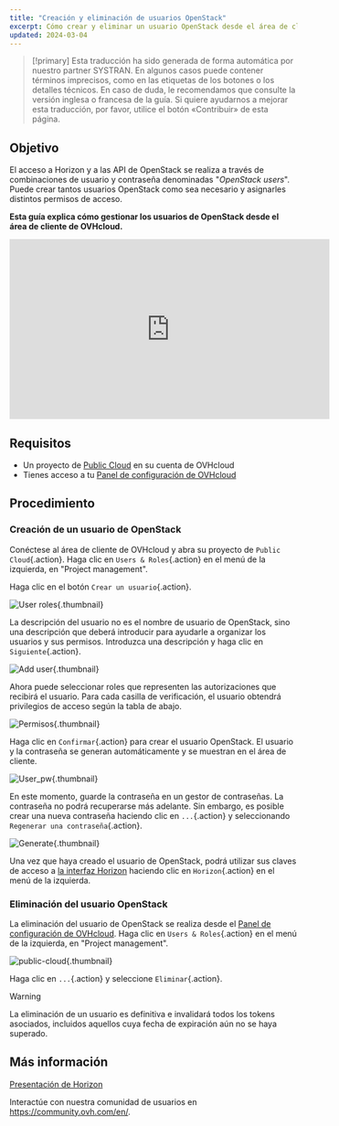 ```yaml
---
title: "Creación y eliminación de usuarios OpenStack"
excerpt: Cómo crear y eliminar un usuario OpenStack desde el área de cliente de OVHcloud
updated: 2024-03-04
---
```


> [!primary]
> Esta traducción ha sido generada de forma automática por nuestro partner SYSTRAN. En algunos casos puede contener términos imprecisos, como en las etiquetas de los botones o los detalles técnicos. En caso de duda, le recomendamos que consulte la versión inglesa o francesa de la guía. Si quiere ayudarnos a mejorar esta traducción, por favor, utilice el botón «Contribuir» de esta página.
> 

## Objetivo

El acceso a Horizon y a las API de OpenStack se realiza a través de combinaciones de usuario y contraseña denominadas "*OpenStack users*". Puede crear tantos usuarios OpenStack como sea necesario y asignarles distintos permisos de acceso.

**Esta guía explica cómo gestionar los usuarios de OpenStack desde el área de cliente de OVHcloud.**

<iframe width="560" height="315" src="https://www.youtube.com/embed/NC69nrb6QlA" title="YouTube video player" frameborder="0" allow="accelerometer; autoplay; clipboard-write; encrypted-media; gyroscope; picture-in-picture" allowfullscreen></iframe>

## Requisitos

- Un proyecto de [Public Cloud](https://www.ovhcloud.com/es/public-cloud/) en su cuenta de OVHcloud
- Tienes acceso a tu [Panel de configuración de OVHcloud](/links/manager)

## Procedimiento

### Creación de un usuario de OpenStack

Conéctese al área de cliente de OVHcloud y abra su proyecto de `Public Cloud`{.action}. Haga clic en `Users & Roles`{.action} en el menú de la izquierda, en "Project management". 

Haga clic en el botón `Crear un usuario`{.action}.

![User roles](images/users_roles.png){.thumbnail}

La descripción del usuario no es el nombre de usuario de OpenStack, sino una descripción que deberá introducir para ayudarle a organizar los usuarios y sus permisos. Introduzca una descripción y haga clic en `Siguiente`{.action}.

![Add user](images/adduser.png){.thumbnail}

Ahora puede seleccionar roles que representen las autorizaciones que recibirá el usuario. Para cada casilla de verificación, el usuario obtendrá privilegios de acceso según la tabla de abajo.

![Permisos](images/permissions.png){.thumbnail}

Haga clic en `Confirmar`{.action} para crear el usuario OpenStack. El usuario y la contraseña se generan automáticamente y se muestran en el área de cliente.

![User_pw](images/user_pw.png){.thumbnail}

En este momento, guarde la contraseña en un gestor de contraseñas. La contraseña no podrá recuperarse más adelante. Sin embargo, es posible crear una nueva contraseña haciendo clic en `...`{.action} y seleccionando `Regenerar una contraseña`{.action}.

![Generate](images/generatepw.png){.thumbnail}

Una vez que haya creado el usuario de OpenStack, podrá utilizar sus claves de acceso a [la interfaz Horizon](/pages/public_cloud/compute/introducing_horizon) haciendo clic en `Horizon`{.action} en el menú de la izquierda.

### Eliminación del usuario OpenStack

La eliminación del usuario de OpenStack se realiza desde el [Panel de configuración de OVHcloud](/links/manager). Haga clic en `Users & Roles`{.action} en el menú de la izquierda, en "Project management". 

![public-cloud](images/delete.png){.thumbnail}

Haga clic en `...`{.action} y seleccione `Eliminar`{.action}.

> [!warning]
>
> La eliminación de un usuario es definitiva e invalidará todos los tokens asociados, incluidos aquellos cuya fecha de expiración aún no se haya superado.
> 

## Más información

[Presentación de Horizon](/pages/public_cloud/compute/introducing_horizon)

Interactúe con nuestra comunidad de usuarios en <https://community.ovh.com/en/>.
